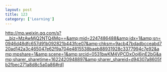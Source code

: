 ```yaml
---
layout: post
title: 123
category: ['Learning']
---
```


http://mp.weixin.qq.com/s?__biz=MzAwMjQ2NTQ4Mg==&amp;mid=2247486488&amp;idx=1&amp;sn=0946d48dfc657d91b092821b443fce07&amp;chksm=9acb47bdadbcceabd720ad142a3c465047e62f9a704e4815538baeb88931928c3377994c7e92&amp;mpshare=1&amp;scene=1&amp;srcid=0531bwKM4VPCDxOoj6jnE2bG&amp;sharer_sharetime=1622420948897&amp;sharer_shareid=d94307a8605fb2fbec271a8d8c5a0a86#rd]


